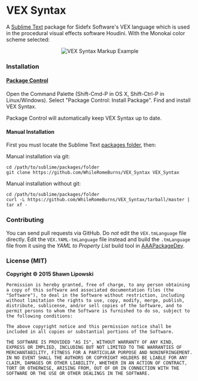 # VEX Syntax

A [Sublime Text][3] package for Sidefx Software's VEX language which is used in the procedural visual effects software Houdini. With the Monokai color scheme selected:

<p align="center">
  <img src="http://shawnlipowski.com/git/vex_tmlanguage_screenshot.png" alt="VEX Syntax Markup Example"/>
</p>

### Installation

#### [Package Control][2]

Open the Command Palette (Shift-Cmd-P in OS X, Shift-Ctrl-P in Linux/Windows).
Select "Package Control: Install Package". Find and install VEX Syntax.

Package Control will automatically keep VEX Syntax up to date.

#### Manual Installation

First you must locate the Sublime Text [packages folder][1], then:

Manual installation via git:

    cd /path/to/sublime/packages/folder
    git clone https://github.com/WhileRomeBurns/VEX_Syntax VEX_Syntax

Manual installation without git:

    cd /path/to/sublime/packages/folder
    curl -L https://github.com/WhileRomeBurns/VEX_Syntax/tarball/master | tar xf -

### Contributing

You can send pull requests via GitHub. Do *not* edit the `VEX.tmLanguage` file directly. Edit the `VEX.YAML-tmLanguage` file instead and build the `.tmLanguage` file
from it using the _YAML to Property List_ build tool in
[AAAPackageDev][4].

### License (MIT)

**Copyright © 2015 Shawn Lipowski**

```
Permission is hereby granted, free of charge, to any person obtaining a copy of this software and associated documentation files (the "Software"), to deal in the Software without restriction, including without limitation the rights to use, copy, modify, merge, publish, distribute, sublicense, and/or sell copies of the Software, and to permit persons to whom the Software is furnished to do so, subject to the following conditions:

The above copyright notice and this permission notice shall be included in all copies or substantial portions of the Software.

THE SOFTWARE IS PROVIDED "AS IS", WITHOUT WARRANTY OF ANY KIND, EXPRESS OR IMPLIED, INCLUDING BUT NOT LIMITED TO THE WARRANTIES OF MERCHANTABILITY, FITNESS FOR A PARTICULAR PURPOSE AND NONINFRINGEMENT. IN NO EVENT SHALL THE AUTHORS OR COPYRIGHT HOLDERS BE LIABLE FOR ANY CLAIM, DAMAGES OR OTHER LIABILITY, WHETHER IN AN ACTION OF CONTRACT, TORT OR OTHERWISE, ARISING FROM, OUT OF OR IN CONNECTION WITH THE SOFTWARE OR THE USE OR OTHER DEALINGS IN THE SOFTWARE.
```

[1]: http://docs.sublimetext.info/en/latest/basic_concepts.html#the-packages-directory
[2]: http://wbond.net/sublime_packages/package_control
[3]: http://www.sublimetext.com/
[4]: https://github.com/SublimeText/AAAPackageDev
